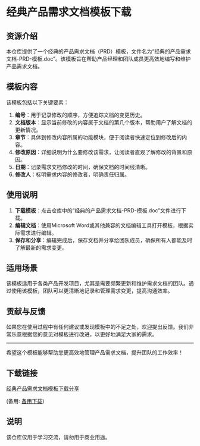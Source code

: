 # 经典产品需求文档模板下载

## 资源介绍

本仓库提供了一个经典的产品需求文档（PRD）模板，文件名为“经典的产品需求文档-PRD-模板.doc”。该模板旨在帮助产品经理和团队成员更高效地编写和维护产品需求文档。

## 模板内容

该模板包括以下关键要素：

1. **编号**：用于记录修改的顺序，方便追踪文档的变更历史。
2. **文档版本**：显示当前修改的内容属于文档的第几个版本，帮助用户了解文档的更新情况。
3. **章节**：具体到修改内容所属的功能模块，便于阅读者快速定位到修改后的内容。
4. **修改原因**：详细说明为什么要修改该需求，让阅读者直观了解修改的背景和原因。
5. **日期**：记录需求文档修改的时间，确保文档的时间线清晰。
6. **修改人**：标明需求内容的修改者，明确责任归属。

## 使用说明

1. **下载模板**：点击仓库中的“经典的产品需求文档-PRD-模板.doc”文件进行下载。
2. **编辑文档**：使用Microsoft Word或其他兼容的文档编辑工具打开模板，根据实际需求进行编辑。
3. **保存和分享**：编辑完成后，保存文档并分享给团队成员，确保所有人都能及时了解最新的需求变更。

## 适用场景

该模板适用于各类产品开发项目，尤其是需要频繁更新和维护需求文档的团队。通过使用该模板，团队可以更清晰地记录和管理需求变更，提高沟通效率。

## 贡献与反馈

如果您在使用过程中有任何建议或发现模板中的不足之处，欢迎提出反馈。我们非常乐意根据您的意见对模板进行改进，以更好地满足大家的需求。

---

希望这个模板能够帮助您更高效地管理产品需求文档，提升团队的工作效率！

## 下载链接
[经典产品需求文档模板下载分享](https://pan.quark.cn/s/d8536b3fc2bc) 

(备用: [备用下载](https://pan.baidu.com/s/1ZTGtmh0hbkvoVZGDhJJI7w?pwd=1234))

## 说明

该仓库仅用于学习交流，请勿用于商业用途。
